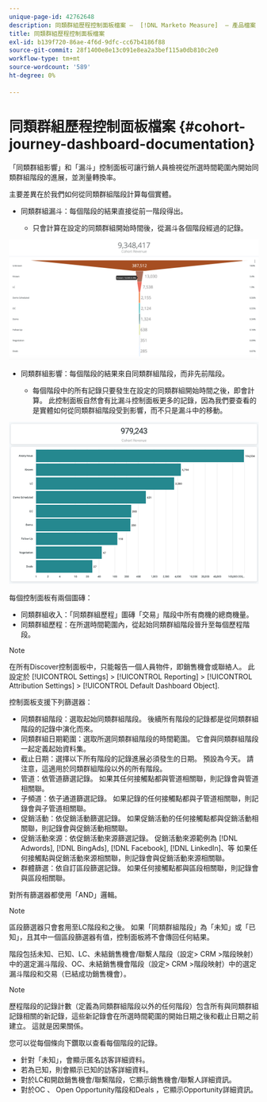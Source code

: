 ```yaml
---
unique-page-id: 42762648
description: 同類群組歷程控制面板檔案 —  [!DNL Marketo Measure]  — 產品檔案
title: 同類群組歷程控制面板檔案
exl-id: b139f720-86ae-4f6d-9dfc-cc67b4186f88
source-git-commit: 28f1400e8e13c091e8ea2a3bef115a0db810c2e0
workflow-type: tm+mt
source-wordcount: '589'
ht-degree: 0%

---
```


# 同類群組歷程控制面板檔案 {#cohort-journey-dashboard-documentation}

「同類群組影響」和「漏斗」控制面板可讓行銷人員檢視從所選時間範圍內開始同類群組階段的進展，並測量轉換率。

主要差異在於我們如何從同類群組階段計算每個實體。

* 同類群組漏斗：每個階段的結果直接從前一階段得出。

   * 只會計算在設定的同類群組開始時間後，從漏斗各個階段經過的記錄。

![](assets/cohort-journey-dashboard-documentation-1.png)

* 同類群組影響：每個階段的結果來自同類群組階段，而非先前階段。

   * 每個階段中的所有記錄只要發生在設定的同類群組開始時間之後，即會計算。 此控制面板自然會有比漏斗控制面板更多的記錄，因為我們要查看的是實體如何從同類群組階段受到影響，而不只是漏斗中的移動。

![](assets/cohort-journey-dashboard-documentation-2.png)

每個控制面板有兩個圖磚：

* 同類群組收入：「同類群組歷程」圖磚「交易」階段中所有商機的總商機量。
* 同類群組歷程：在所選時間範圍內，從起始同類群組階段晉升至每個歷程階段。

>[!NOTE]
>
>在所有Discover控制面板中，只能報告一個人員物件，即銷售機會或聯絡人。 此設定於 [!UICONTROL Settings] > [!UICONTROL Reporting] > [!UICONTROL Attribution Settings] > [!UICONTROL Default Dashboard Object].

控制面板支援下列篩選器：

* 同類群組階段：選取起始同類群組階段。 後續所有階段的記錄都是從同類群組階段的記錄中演化而來。
* 同類群組日期範圍：選取所選同類群組階段的時間範圍。 它會與同類群組階段一起定義起始資料集。
* 截止日期：選擇以下所有階段的記錄進展必須發生的日期。 預設為今天。 請注意，這適用於同類群組階段以外的所有階段。
* 管道：依管道篩選記錄。 如果其任何接觸點都與管道相關聯，則記錄會與管道相關聯。
* 子頻道：依子通道篩選記錄。 如果記錄的任何接觸點都與子管道相關聯，則記錄會與子管道相關聯。
* 促銷活動：依促銷活動篩選記錄。 如果促銷活動的任何接觸點都與促銷活動相關聯，則記錄會與促銷活動相關聯。
* 促銷活動來源：依促銷活動來源篩選記錄。 促銷活動來源範例為 [!DNL Adwords], [!DNL BingAds], [!DNL Facebook], [!DNL LinkedIn]、等 如果任何接觸點與促銷活動來源相關聯，則記錄會與促銷活動來源相關聯。
* 群體篩選：依自訂區段篩選記錄。 如果任何接觸點都與區段相關聯，則記錄會與區段相關聯。

對所有篩選器都使用「AND」邏輯。

>[!NOTE]
>
>區段篩選器只會套用至LC階段和之後。 如果「同類群組階段」為「未知」或「已知」，且其中一個區段篩選器有值，控制面板將不會傳回任何結果。

階段包括未知、已知、LC、未結銷售機會/聯繫人階段（設定> CRM >階段映射）中的選定漏斗階段、OC、未結銷售機會階段（設定> CRM >階段映射）中的選定漏斗階段和交易（已結成功銷售機會）。

>[!NOTE]
>
>歷程階段的記錄計數（定義為同類群組階段以外的任何階段）包含所有與同類群組記錄相關的新記錄，這些新記錄會在所選時間範圍的開始日期之後和截止日期之前建立。 這就是因果關係。

您可以從每個條向下鑽取以查看每個階段的記錄。

* 針對「未知」，會顯示匿名訪客詳細資料。
* 若為已知，則會顯示已知的訪客詳細資料。
* 對於LC和開啟銷售機會/聯繫階段，它顯示銷售機會/聯繫人詳細資訊。
* 對於OC 、 Open Opportunity階段和Deals ，它顯示Opportunity詳細資訊。
